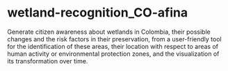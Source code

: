 # wetland-recognition_CO-afina
Generate citizen awareness about wetlands in Colombia, their possible changes and the risk factors in their preservation, from a user-friendly tool for the identification of these areas, their location with respect to areas of human activity or environmental protection zones, and the visualization of its transformation over time.
